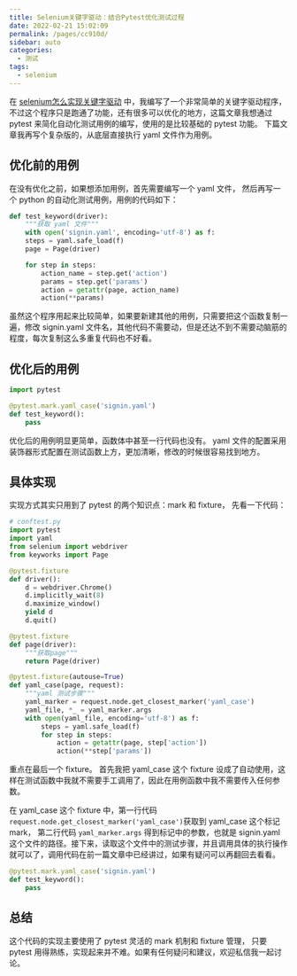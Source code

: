 ```yaml
---
title: Selenium关键字驱动：结合Pytest优化测试过程
date: 2022-02-21 15:02:09
permalink: /pages/cc910d/
sidebar: auto
categories:
  - 测试
tags:
  - selenium
---
```

在 [selenium怎么实现关键字驱动](https://blog.csdn.net/looker53/article/details/122830444) 中，我编写了一个非常简单的关键字驱动程序， 不过这个程序只是跑通了功能，还有很多可以优化的地方，这篇文章我想通过 pytest 来简化自动化测试用例的编写，使用的是比较基础的 pytest 功能。 下篇文章我再写个复杂版的，从底层直接执行 yaml 文件作为用例。



## 优化前的用例



在没有优化之前，如果想添加用例，首先需要编写一个 yaml 文件， 然后再写一个 python 的自动化测试用例，用例的代码如下：



```python
def test_keyword(driver):
    """获取 yaml 文件"""
	with open('signin.yaml', encoding='utf-8') as f:
    steps = yaml.safe_load(f)
    page = Page(driver)

    for step in steps:
        action_name = step.get('action')
        params = step.get('params')
        action = getattr(page, action_name)
        action(**params)
```



虽然这个程序用起来比较简单，如果要新建其他的用例，只需要把这个函数复制一遍，修改 signin.yaml 文件名，其他代码不需要动，但是还达不到不需要动脑筋的程度，每次复制这么多重复代码也不好看。



## 优化后的用例



```python
import pytest

@pytest.mark.yaml_case('signin.yaml')
def test_keyword():
	pass
```



优化后的用例明显更简单，函数体中甚至一行代码也没有。 yaml 文件的配置采用装饰器形式配置在测试函数上方，更加清晰，修改的时候很容易找到地方。



## 具体实现



实现方式其实只用到了 pytest 的两个知识点：mark 和 fixture， 先看一下代码：



```python
# conftest.py
import pytest
import yaml
from selenium import webdriver
from keyworks import Page

@pytest.fixture
def driver():
    d = webdriver.Chrome()
    d.implicitly_wait(8)
    d.maximize_window()
    yield d
    d.quit()

@pytest.fixture
def page(driver):
    """获取page"""
    return Page(driver)

@pytest.fixture(autouse=True)
def yaml_case(page, request):
    """yaml 测试步骤"""
    yaml_marker = request.node.get_closest_marker('yaml_case')
    yaml_file, *_ = yaml_marker.args
    with open(yaml_file, encoding='utf-8') as f:
        steps = yaml.safe_load(f)
        for step in steps:
            action = getattr(page, step['action'])
            action(**step['params'])
```



重点在最后一个 fixture。 首先我把 yaml_case 这个 fixture 设成了自动使用，这样在测试函数中我就不需要手工调用了，因此在用例函数中我不需要传入任何参数。



在 yaml_case 这个 fixture 中，第一行代码`request.node.get_closest_marker('yaml_case')`获取到 yaml_case 这个标记 mark， 第二行代码 `yaml_marker.args` 得到标记中的参数，也就是 signin.yaml 这个文件的路径。接下来，读取这个文件中的测试步骤，并且调用具体的执行操作就可以了，调用代码在前一篇文章中已经讲过，如果有疑问可以再翻回去看看。



```python
@pytest.mark.yaml_case('signin.yaml')
def test_keyword():
	pass
```



## 总结



这个代码的实现主要使用了 pytest 灵活的 mark 机制和 fixture 管理， 只要 pytest 用得熟练，实现起来并不难。如果有任何疑问和建议，欢迎私信我一起讨论。